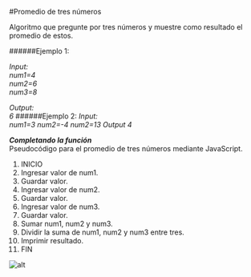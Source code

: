 #Promedio de tres números

Algoritmo que pregunte por tres números y muestre como resultado el promedio de estos.

######Ejemplo 1:  

_Input:_  
_num1=4_    
_num2=6_    
_num3=8_ 

_Output:_   
_6_
######Ejemplo 2:
_Input:_  
_num1=3_
_num2=-4_
_num2=13_
_Output_
_4_

___Completando la función___     
Pseudocódigo para el promedio de tres números mediante JavaScript.  

1. INICIO
2. Ingresar valor de num1.
3. Guardar valor.
4. Ingresar valor de num2.
5. Guardar valor.
6. Ingresar valor de num3.
7. Guardar valor.
6. Sumar num1, num2 y num3.
7. Dividir la suma de num1, num2 y num3 entre tres.
7. Imprimir resultado.
8. FIN

![alt](http://i63.tinypic.com/2ey9isk.jpg)
